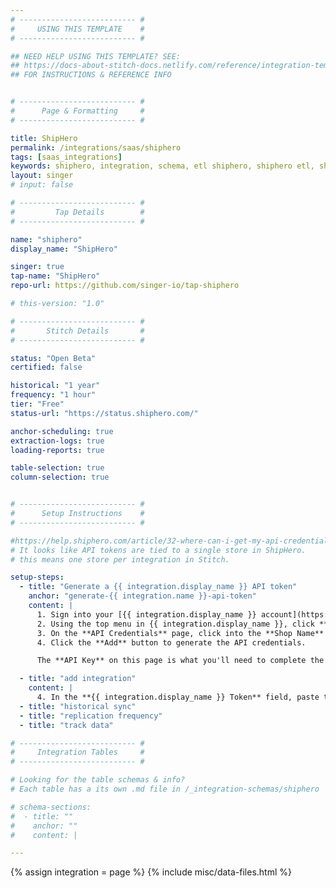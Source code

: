 ```yaml
---
# -------------------------- #
#     USING THIS TEMPLATE    #
# -------------------------- #

## NEED HELP USING THIS TEMPLATE? SEE:
## https://docs-about-stitch-docs.netlify.com/reference/integration-templates/saas/
## FOR INSTRUCTIONS & REFERENCE INFO


# -------------------------- #
#      Page & Formatting     #
# -------------------------- #

title: ShipHero
permalink: /integrations/saas/shiphero
tags: [saas_integrations]
keywords: shiphero, integration, schema, etl shiphero, shiphero etl, shiphero schema
layout: singer
# input: false

# -------------------------- #
#         Tap Details        #
# -------------------------- #

name: "shiphero"
display_name: "ShipHero"

singer: true 
tap-name: "ShipHero"
repo-url: https://github.com/singer-io/tap-shiphero

# this-version: "1.0"

# -------------------------- #
#       Stitch Details       #
# -------------------------- #

status: "Open Beta"
certified: false 

historical: "1 year"
frequency: "1 hour"
tier: "Free"
status-url: "https://status.shiphero.com/"

anchor-scheduling: true
extraction-logs: true
loading-reports: true

table-selection: true
column-selection: true


# -------------------------- #
#      Setup Instructions    #
# -------------------------- #

#https://help.shiphero.com/article/32-where-can-i-get-my-api-credentials
# It looks like API tokens are tied to a single store in ShipHero.
# this means one store per integration in Stitch.

setup-steps:
  - title: "Generate a {{ integration.display_name }} API token"
    anchor: "generate-{{ integration.name }}-api-token"
    content: |
      1. Sign into your [{{ integration.display_name }} account](https://signin.shiphero.com/){:target="new"}.
      2. Using the top menu in {{ integration.display_name }}, click **My Account > Settings > API**.
      3. On the **API Credentials** page, click into the **Shop Name** field and enter the name of the shop you want to use.
      4. Click the **Add** button to generate the API credentials.

      The **API Key** on this page is what you'll need to complete the setup in Stitch.

  - title: "add integration"
    content: |
      4. In the **{{ integration.display_name }} Token** field, paste the value from the **API Key** field in {{ integration.display_name }}.
  - title: "historical sync"
  - title: "replication frequency"
  - title: "track data"

# -------------------------- #
#     Integration Tables     #
# -------------------------- #

# Looking for the table schemas & info?
# Each table has a its own .md file in /_integration-schemas/shiphero

# schema-sections:
#  - title: ""
#    anchor: ""
#    content: |

---
```

{% assign integration = page %}
{% include misc/data-files.html %}